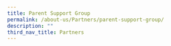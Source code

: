 ```yaml
---
title: Parent Support Group
permalink: /about-us/Partners/parent-support-group/
description: ""
third_nav_title: Partners
---
```


